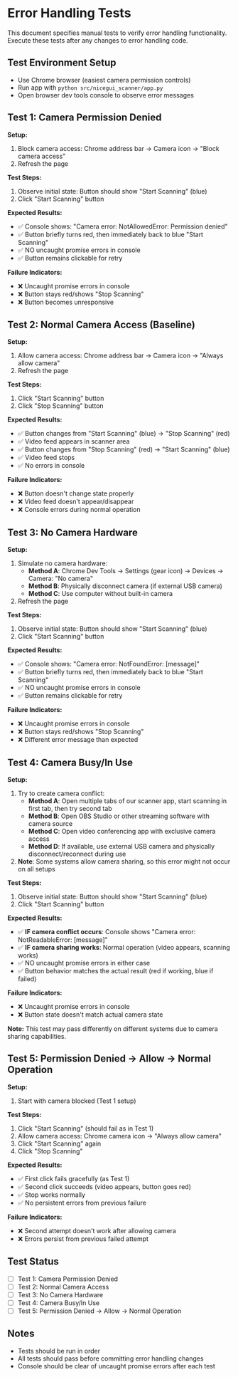 # Error Handling Tests

This document specifies manual tests to verify error handling functionality. Execute these tests after any changes to error handling code.

## Test Environment Setup

- Use Chrome browser (easiest camera permission controls)
- Run app with `python src/nicegui_scanner/app.py`
- Open browser dev tools console to observe error messages

## Test 1: Camera Permission Denied

**Setup:**
1. Block camera access: Chrome address bar → Camera icon → "Block camera access"
2. Refresh the page

**Test Steps:**
1. Observe initial state: Button should show "Start Scanning" (blue)
2. Click "Start Scanning" button

**Expected Results:**
- ✅ Console shows: "Camera error: NotAllowedError: Permission denied"
- ✅ Button briefly turns red, then immediately back to blue "Start Scanning"
- ✅ NO uncaught promise errors in console
- ✅ Button remains clickable for retry

**Failure Indicators:**
- ❌ Uncaught promise errors in console
- ❌ Button stays red/shows "Stop Scanning"
- ❌ Button becomes unresponsive

## Test 2: Normal Camera Access (Baseline)

**Setup:**
1. Allow camera access: Chrome address bar → Camera icon → "Always allow camera"
2. Refresh the page

**Test Steps:**
1. Click "Start Scanning" button
2. Click "Stop Scanning" button

**Expected Results:**
- ✅ Button changes from "Start Scanning" (blue) → "Stop Scanning" (red)
- ✅ Video feed appears in scanner area
- ✅ Button changes from "Stop Scanning" (red) → "Start Scanning" (blue)
- ✅ Video feed stops
- ✅ No errors in console

**Failure Indicators:**
- ❌ Button doesn't change state properly
- ❌ Video feed doesn't appear/disappear
- ❌ Console errors during normal operation

## Test 3: No Camera Hardware

**Setup:**
1. Simulate no camera hardware:
   - **Method A**: Chrome Dev Tools → Settings (gear icon) → Devices → Camera: "No camera"
   - **Method B**: Physically disconnect camera (if external USB camera)
   - **Method C**: Use computer without built-in camera
2. Refresh the page

**Test Steps:**
1. Observe initial state: Button should show "Start Scanning" (blue)
2. Click "Start Scanning" button

**Expected Results:**
- ✅ Console shows: "Camera error: NotFoundError: [message]"
- ✅ Button briefly turns red, then immediately back to blue "Start Scanning"
- ✅ NO uncaught promise errors in console
- ✅ Button remains clickable for retry

**Failure Indicators:**
- ❌ Uncaught promise errors in console
- ❌ Button stays red/shows "Stop Scanning"
- ❌ Different error message than expected

## Test 4: Camera Busy/In Use

**Setup:**
1. Try to create camera conflict:
   - **Method A**: Open multiple tabs of our scanner app, start scanning in first tab, then try second tab
   - **Method B**: Open OBS Studio or other streaming software with camera source
   - **Method C**: Open video conferencing app with exclusive camera access
   - **Method D**: If available, use external USB camera and physically disconnect/reconnect during use
2. **Note**: Some systems allow camera sharing, so this error might not occur on all setups

**Test Steps:**
1. Observe initial state: Button should show "Start Scanning" (blue)
2. Click "Start Scanning" button

**Expected Results:**
- ✅ **IF camera conflict occurs**: Console shows "Camera error: NotReadableError: [message]"
- ✅ **IF camera sharing works**: Normal operation (video appears, scanning works)
- ✅ NO uncaught promise errors in either case
- ✅ Button behavior matches the actual result (red if working, blue if failed)

**Failure Indicators:**
- ❌ Uncaught promise errors in console
- ❌ Button state doesn't match actual camera state

**Note:** This test may pass differently on different systems due to camera sharing capabilities.

## Test 5: Permission Denied → Allow → Normal Operation

**Setup:**
1. Start with camera blocked (Test 1 setup)

**Test Steps:**
1. Click "Start Scanning" (should fail as in Test 1)
2. Allow camera access: Chrome camera icon → "Always allow camera"
3. Click "Start Scanning" again
4. Click "Stop Scanning"

**Expected Results:**
- ✅ First click fails gracefully (as Test 1)
- ✅ Second click succeeds (video appears, button goes red)
- ✅ Stop works normally
- ✅ No persistent errors from previous failure

**Failure Indicators:**
- ❌ Second attempt doesn't work after allowing camera
- ❌ Errors persist from previous failed attempt

## Test Status

- [ ] Test 1: Camera Permission Denied
- [ ] Test 2: Normal Camera Access  
- [ ] Test 3: No Camera Hardware
- [ ] Test 4: Camera Busy/In Use
- [ ] Test 5: Permission Denied → Allow → Normal Operation

## Notes

- Tests should be run in order
- All tests should pass before committing error handling changes
- Console should be clear of uncaught promise errors after each test